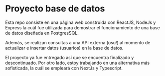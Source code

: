 # Proyecto base de datos

Esta repo consiste en una página web construida con ReactJS, NodeJs y Express la cuál fue utilizada para demostrar el funcionamiento de una base de datos diseñada en PostgresSQL.

Además, se realizan consultas a una API externa (osu!) al momento de actualizar e insertar datos (usuarios) en la base de datos.

El proyecto ya fue entregado así que se encuentra finalizado y descontinuado. Por otro lado, estoy trabajando en una alternativa más sofisticada, la cuál se empleará con NextJs y Typescript.
